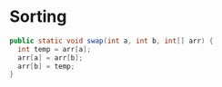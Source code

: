 # Sorting


```Java
public static void swap(int a, int b, int[] arr) {
  int temp = arr[a];
  arr[a] = arr[b];
  arr[b] = temp;
}
```
